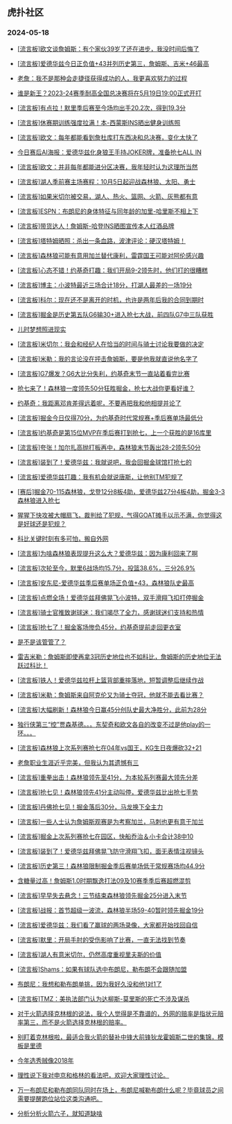 ## 虎扑社区 
### 2024-05-18

+ [[流言板]欧文谈詹姆斯：有个家伙39岁了还在进步，我没时间后悔了](https://bbs.hupu.com/626396977.html)

+ [[流言板]爱德华兹今日正负值+43并列历史第三，詹姆斯、吉米+46最高](https://bbs.hupu.com/626396437.html)

+ [老詹：我不是那种会走捷径获得成功的人，我更喜欢努力的过程](https://bbs.hupu.com/626391566.html)

+ [谁是新王？2023-24赛季耐高全国总决赛将在5月19日19:00正式开打](https://bbs.hupu.com/626391377.html)

+ [[流言板]有点拉！默里季后赛至今场均出手20.2次，得到19.3分](https://bbs.hupu.com/626395399.html)

+ [[流言板]休赛期训练强度拉满！本-西蒙斯INS晒出健身训练照](https://bbs.hupu.com/626389264.html)

+ [[流言板]欧文：每年都能看到詹杜库打东西决和总决赛，变化太快了](https://bbs.hupu.com/626397332.html)

+ [今日赛后AI海报：爱德华兹化身狼王手持JOKER牌，准备抢七ALL IN](https://bbs.hupu.com/626390258.html)

+ [[流言板]欧文：并非每年都能进分区决赛，我年轻时认为这理所当然](https://bbs.hupu.com/626397059.html)

+ [[流言板]湖人季前赛主场赛程：10月5日起迎战森林狼、太阳、勇士](https://bbs.hupu.com/626397254.html)

+ [[流言板]如果米切尔被交易，湖人、热火、篮网、火箭、灰熊都有意](https://bbs.hupu.com/626389519.html)

+ [[流言板]ESPN：布朗尼的身体特征与同年龄的加里-哈里斯不相上下](https://bbs.hupu.com/626390630.html)

+ [[流言板]带货达人！詹姆斯-哈登INS晒图宣传本人红酒品牌](https://bbs.hupu.com/626389379.html)

+ [[流言板]塔特姆晒照：杀出一条血路，波津评论：硬汉塔特姆！](https://bbs.hupu.com/626390061.html)

+ [[流言板]森林狼可能有意用加兰替代康利，雷霆国王可能对阿伦感兴趣](https://bbs.hupu.com/626389636.html)

+ [[流言板]心态不错！约基奇打趣：我们开局9-2领先时，他们打的很糟糕](https://bbs.hupu.com/626388851.html)

+ [[流言板]博主：小波特最近三场合计18分，打湖人最差的一场19分](https://bbs.hupu.com/626388409.html)

+ [[流言板]科尔：现在还不是离开的时机，也许是两年后我的合同到期时](https://bbs.hupu.com/626388883.html)

+ [[流言板]掘金是历史第五队G6输30+进入抢七大战，前四队G7中三队获胜](https://bbs.hupu.com/626395232.html)

+ [儿时梦想照进现实](https://bbs.hupu.com/626388417.html)

+ [[流言板]米切尔：我会和经纪人在恰当的时间与骑士讨论我要做的决定](https://bbs.hupu.com/626396144.html)

+ [[流言板]米勒：我的言论没在抨击詹姆斯，要是他我就直说他名字了](https://bbs.hupu.com/626388045.html)

+ [[流言板]G7爆发？G6大比分失利，约基奇末节一直站着看完比赛](https://bbs.hupu.com/626387814.html)

+ [抢七来了！森林狼一度领先50分狂胜掘金，抢七大战你更看好谁？](https://bbs.hupu.com/626386325.html)

+ [约基奇：我距离邓肯差得远着呢，不要再把我和他相提并论了](https://bbs.hupu.com/626387902.html)

+ [[流言板]掘金今日仅得70分，为约基奇时代常规赛+季后赛单场最低分](https://bbs.hupu.com/626394754.html)

+ [[流言板]约基奇是第15位MVP在季后赛打到抢七，上一个获胜的是16库里](https://bbs.hupu.com/626394331.html)

+ [[流言板]夸张！加尔扎高抛打板再中，森林狼末节轰出28-2领先50分](https://bbs.hupu.com/626386150.html)

+ [[流言板]装到了！爱德华兹：我就说吧，我会回掘金球馆打抢七的](https://bbs.hupu.com/626387377.html)

+ [[流言板]爱德华兹打趣：我有机会就说唐斯，让他别TM犯规了](https://bbs.hupu.com/626387513.html)

+ [[赛后]掘金70-115森林狼，戈登12分8板4助，爱德华兹27分4板4助，掘金3-3森林狼进入抢七](https://bbs.hupu.com/626386328.html)

+ [猩猩下快攻被大帽扇飞，裁判给了犯规，气得GOAT摊手以示不满，你觉得这是好球还是犯规？](https://bbs.hupu.com/626387406.html)

+ [科比关键时刻有多可怕，搬自外网](https://bbs.hupu.com/626391681.html)

+ [[流言板]为啥森林狼表现提升这么大？爱德华兹：因为康利回来了啊](https://bbs.hupu.com/626387027.html)

+ [[流言板]次轮至今，默里6战场均15.7分，投篮38.6%，三分26.9%](https://bbs.hupu.com/626386933.html)

+ [[流言板]安东尼-爱德华兹季后赛单场正负值+43，森林狼队史最高](https://bbs.hupu.com/626386343.html)

+ [[流言板]点燃全场！爱德华兹拜佛晃飞小波特，双手滑翔飞扣打停掘金](https://bbs.hupu.com/626385178.html)

+ [[流言板]骑士官推致谢球迷：我们竭尽了全力，感谢球迷们支持和热情](https://bbs.hupu.com/626394936.html)

+ [[流言板]抢七了！掘金客场惨负45分，约基奇提前走回更衣室](https://bbs.hupu.com/626386372.html)

+ [是不是该管管了？](https://bbs.hupu.com/626395386.html)

+ [雷吉米勒：詹姆斯即使再拿3冠历史地位也不如科比，詹姆斯的历史地位无法跃过科比！](https://bbs.hupu.com/626394716.html)

+ [[流言板]铁人！爱德华兹拉杆上篮背部重摔落地，短暂调整后继续作战](https://bbs.hupu.com/626385267.html)

+ [[流言板]米勒：詹姆斯来自阿克伦又为骑士夺冠，他就不能去看比赛？](https://bbs.hupu.com/626387452.html)

+ [[流言板]大幅刷新！森林狼今日赢45分创队史最大净胜分，此前为28分](https://bbs.hupu.com/626394538.html)

+ [独行侠第三“控”贾森基德。。。东契奇和欧文各自的改变不过是他play的一环。。。](https://bbs.hupu.com/626389398.html)

+ [[流言板]森林狼上次系列赛抢七在04年vs国王，KG生日夜爆砍32+21](https://bbs.hupu.com/626389624.html)

+ [老詹职业生涯近乎完美，但我认为其遗憾有三](https://bbs.hupu.com/626394834.html)

+ [[流言板]重拳出击！森林狼领先至41分，为本轮系列赛最大领先分差](https://bbs.hupu.com/626385894.html)

+ [[流言板]抢七见！森林狼领先41分主动叫停，爱德华兹比出抢七手势](https://bbs.hupu.com/626385963.html)

+ [[流言板]丹佛抢七见！掘金落后30分，马龙换下全主力](https://bbs.hupu.com/626385859.html)

+ [[流言板]一些人士认为詹姆斯观赛是为考察加兰，马刺也更有意于加兰](https://bbs.hupu.com/626385102.html)

+ [[流言板]掘金上次系列赛抢七在园区，快船乔治＆小卡合计38中10](https://bbs.hupu.com/626390010.html)

+ [[流言板]装到了！爱德华兹拜佛晃飞防守滑翔飞扣，面无表情注视镜头](https://bbs.hupu.com/626385598.html)

+ [[流言板]历史第三！森林狼限制掘金季后赛单场低于常规赛场均44.9分](https://bbs.hupu.com/626396810.html)

+ [含糖量过高！詹姆斯1.0时期飘逸打法09及10赛季季后赛超燃混剪](https://bbs.hupu.com/626394588.html)

+ [[流言板]早早失去悬念！三节结束森林狼领先掘金25分进入末节](https://bbs.hupu.com/626385662.html)

+ [[流言板]战报：首节超级一波流，森林狼半场59-40暂时领先掘金19分](https://bbs.hupu.com/626384824.html)

+ [[流言板]爱德华兹：我们看了赢球的两场录像，大家都开始找回自信](https://bbs.hupu.com/626388651.html)

+ [[流言板]默里：开局手肘的受伤影响了比赛，一直无法找到节奏](https://bbs.hupu.com/626387332.html)

+ [[流言板]湖人有意米切尔，仍然高度重视里夫斯的价值](https://bbs.hupu.com/626384808.html)

+ [[流言板]Shams：如果有球队选中布朗尼，勒布朗不会跟随加盟](https://bbs.hupu.com/626398198.html)

+ [布朗尼：我想和勒布朗单挑，因为我好久没和他1对1了](https://bbs.hupu.com/626398118.html)

+ [[流言板]TMZ：美执法部门认为达柳斯-莫里斯的死亡不涉及谋杀](https://bbs.hupu.com/626397969.html)

+ [对于火箭选择克林根的说法，我个人觉得是不靠谱的，外网的赔率是指状元赔率第三，而不是火箭选择克林根的赔率。](https://bbs.hupu.com/626396269.html)

+ [别盯着克林根啦，最适合我火箭的替补中锋大前锋狄龙霍姆斯二世的集锦，模板是里德](https://bbs.hupu.com/626393243.html)

+ [今年选秀贼像2018年](https://bbs.hupu.com/626397644.html)

+ [理性说下我对申京和格林的看法吧，欢迎大家理性讨论。](https://bbs.hupu.com/626388585.html)

+ [万一布朗尼和勒布朗同队同时在场上，布朗尼喊勒布朗什么呢？毕竟球员之间需要提醒跑位站位这类沟通吧。](https://bbs.hupu.com/626396040.html)

+ [分析分析火箭六子，就知道缺啥](https://bbs.hupu.com/626390724.html)

